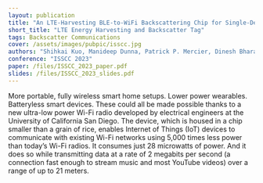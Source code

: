 ```yaml
---
layout: publication
title: "An LTE-Harvesting BLE-to-WiFi Backscattering Chip for Single-Device RFID-Like Interrogation"
short_title: "LTE Energy Harvesting and Backscatter Tag"
tags: Backscatter Communications
cover: /assets/images/pubpic/isscc.jpg
authors: "Shihkai Kuo, Manideep Dunna, Patrick P. Mercier, Dinesh Bharadia"
conference: "ISSCC 2023"
paper: /files/ISSCC_2023_paper.pdf
slides: /files/ISSCC_2023_slides.pdf
---
```

More portable, fully wireless smart home setups. Lower power wearables. Batteryless smart devices. These could all be made possible thanks to a new ultra-low power Wi-Fi radio developed by electrical engineers at the University of California San Diego. The device, which is housed in a chip smaller than a grain of rice, enables Internet of Things (IoT) devices to communicate with existing Wi-Fi networks using 5,000 times less power than today’s Wi-Fi radios. It consumes just 28 microwatts of power. And it does so while transmitting data at a rate of 2 megabits per second (a connection fast enough to stream music and most YouTube videos) over a range of up to 21 meters.
